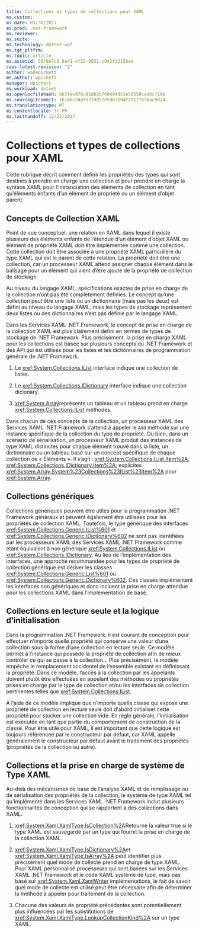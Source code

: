 ```yaml
---
title: Collections et types de collections pour XAML
ms.custom: 
ms.date: 03/30/2017
ms.prod: .net-framework
ms.reviewer: 
ms.suite: 
ms.technology: dotnet-wpf
ms.tgt_pltfrm: 
ms.topic: article
ms.assetid: 58f8e7c6-9a41-4f25-8551-c042f1315baa
caps.latest.revision: "2"
author: wadepickett
ms.author: wpickett
manager: wpickett
ms.workload: dotnet
ms.openlocfilehash: b67fec476c95d82b769494d53e50550cad0c719b
ms.sourcegitcommit: 16186c34a957fdd52e5db7294f291f7530ac9d24
ms.translationtype: MT
ms.contentlocale: fr-FR
ms.lasthandoff: 12/22/2017
---
```

# <a name="collections-and-collection-types-for-xaml"></a>Collections et types de collections pour XAML
Cette rubrique décrit comment définir les propriétés des types qui sont destinés à prendre en charge une collection et pour prendre en charge la syntaxe XAML pour l’instanciation des éléments de collection en tant qu’éléments enfants d’un élément de propriété ou un élément d’objet parent.  
  
## <a name="xaml-collection-concepts"></a>Concepts de Collection XAML  
 Point de vue conceptuel, une relation en XAML dans lequel il existe plusieurs des éléments enfants de l’étendue d’un élément d’objet XAML ou élément de propriété XAML doit être implémentée comme une collection. Cette collection doit être associée à une propriété XAML particulière du type XAML qui est le parent de cette relation. La propriété doit être une collection, car un processeur XAML attend assigner chaque élément dans le balisage pour un élément qui vient d’être ajouté de la propriété de collection de stockage.  
  
 Au niveau du langage XAML, spécifications exactes de prise en charge de la collection n’ont pas été complètement définies. Le concept qu’une collection peut être une liste ou un dictionnaire (mais pas les deux) est défini au niveau du langage XAML, mais les types de stockage représentent deux listes ou des dictionnaires n’est pas définie par le langage XAML.  
  
 Dans les Services XAML .NET Framework, le concept de prise en charge de la collection XAML est plus clairement défini en termes de types de stockage de .NET Framework. Plus précisément, la prise en charge XAML pour les collections est basée sur plusieurs concepts du .NET Framework et des API qui est utilisés pour les listes et les dictionnaires de programmation générale de .NET Framework.  
  
1.  Le <xref:System.Collections.IList> interface indique une collection de listes.  
  
2.  Le <xref:System.Collections.IDictionary> interface indique une collection dicionary.  
  
3.  <xref:System.Array>représente un tableau et un tableau prend en charge <xref:System.Collections.IList> méthodes.  
  
 Dans chacun de ces concepts de la collection, un processeur XAML des Services XAML .NET Framework s’attend à appeler le `Add` méthode sur une instance spécifique de la collection du type de propriété. Ou bien, dans un scénario de sérialisation, un processeur XAML produit des instances de type XAML distinctes pour chaque élément trouvé dans la liste, un dictionnaire ou un tableau basé sur un concept spécifique de chaque collection de « Éléments ». Il s’agit : <xref:System.Collections.IList.Item%2A>; <xref:System.Collections.IDictionary.Item%2A>; explicites <xref:System.Array.System%23Collections%23IList%23Item%2A> pour <xref:System.Array>.  
  
## <a name="generic-collections"></a>Collections génériques  
 Collections génériques peuvent être utiles pour la programmation .NET Framework généraux et peuvent également être utilisées pour les propriétés de collection XAML. Toutefois, le type générique des interfaces <xref:System.Collections.Generic.IList%601> et <xref:System.Collections.Generic.IDictionary%602> ne sont pas identifiées par les processeurs XAML des Services XAML .NET Framework comme étant équivalent à non générique <xref:System.Collections.IList> ou <xref:System.Collections.IDictionary>. Au lieu de l’implémentation des interfaces, une approche recommandée pour les types de propriété de collection générique est dériver les classes <xref:System.Collections.Generic.List%601> ou <xref:System.Collections.Generic.Dictionary%602>. Ces classes implémentent les interfaces non génériques et donc incluent la prise en charge attendue pour les collections XAML dans l’implémentation de base.  
  
## <a name="read-only-collections-and-initialization-logic"></a>Collections en lecture seule et la logique d’initialisation  
 Dans la programmation .NET Framework, il est courant de conception pour effectuer n’importe quelle propriété qui conserve une valeur d’une collection sous la forme d’une collection en lecture seule. Ce modèle permet à l’instance qui possède la propriété de collection afin de mieux contrôler ce qui se passe à la collection... Plus précisément, le modèle empêche le remplacement accidentel de l’ensemble existant en définissant la propriété. Dans ce modèle, l’accès à la collection par les appelants doivent plutôt être effectuées en appelant des méthodes ou propriétés prises en charge par le type de collection et/ou les interfaces de collection pertinentes telles que <xref:System.Collections.IList>.  
  
 À l’aide de ce modèle implique que n’importe quelle classe qui expose une propriété de collection en lecture seule doit d’abord initialiser cette propriété pour stocker une collection vide. En règle générale, l’initialisation est exécutée en tant que partie du comportement de construction de la classe. Pour être utile pour XAML, il est important que cette logique est toujours référencée par le constructeur par défaut, car XAML appelle généralement le constructeur par défaut avant le traitement des propriétés (propriétés de la collection ou autre).  
  
## <a name="xaml-type-system-support-and-collections"></a>Collections et la prise en charge de système de Type XAML  
 Au-delà des mécanismes de base de l’analyse XAML et de remplissage ou de sérialisation des propriétés de la collection, le système de type XAML tel qu’implémenté dans les Services XAML .NET Framework inclut plusieurs fonctionnalités de conception qui se rapportent à des collections dans XAML.  
  
1.  <xref:System.Xaml.XamlType.IsCollection%2A>Retourne la valeur true si le type XAML est sauvegardé par un type qui fournit la prise en charge de la collection XAML.  
  
2.  <xref:System.Xaml.XamlType.IsDictionary%2A>et <xref:System.Xaml.XamlType.IsArray%2A> peut identifier plus précisément quel mode de collecte prend en charge de type XAML. Pour XAML personnalisé processeurs qui sont basées sur les Services XAML .NET Framework et le code XAML système de type, mais pas basé sur <xref:System.Xaml.XamlWriter> implémentations, le fait de savoir quel mode de collecte est utilisé peut être nécessaire afin de déterminer la méthode à appeler pour traitement de la collection.  
  
3.  Chacune des valeurs de propriété précédentes sont potentiellement plus influencées par les substitutions de <xref:System.Xaml.XamlType.LookupCollectionKind%2A> sur un type XAML.
